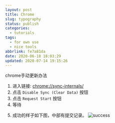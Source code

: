 ```yaml
---
layout: post
title: Chrome
slug: typography
status: publish
categories:
  - tutorials
tags:
  - for own use
  - nice tools
abbrlink: fe7a81da
date: 2020-06-18 18:03:29
updated: 2020-07-14 19:15:26
---
```


chrome手动更新办法

1. 进入链接: <u>chrome://sync-internals/</u>
2. 点击 `Disable Sync (Clear Data)` 按钮
3. 点击 `Request Start` 按钮
4. 等待

<!--more-->

5. 成功的样子如下图，中部有提交记录。
![success](https://s1.ax1x.com/2020/06/19/NKJBk9.png)
